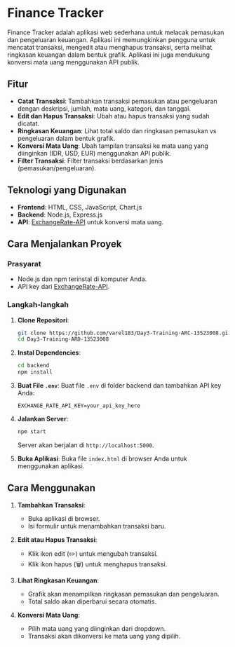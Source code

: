 # Finance Tracker

Finance Tracker adalah aplikasi web sederhana untuk melacak pemasukan dan pengeluaran keuangan. Aplikasi ini memungkinkan pengguna untuk mencatat transaksi, mengedit atau menghapus transaksi, serta melihat ringkasan keuangan dalam bentuk grafik. Aplikasi ini juga mendukung konversi mata uang menggunakan API publik.

## Fitur

- **Catat Transaksi**: Tambahkan transaksi pemasukan atau pengeluaran dengan deskripsi, jumlah, mata uang, kategori, dan tanggal.
- **Edit dan Hapus Transaksi**: Ubah atau hapus transaksi yang sudah dicatat.
- **Ringkasan Keuangan**: Lihat total saldo dan ringkasan pemasukan vs pengeluaran dalam bentuk grafik.
- **Konversi Mata Uang**: Ubah tampilan transaksi ke mata uang yang diinginkan (IDR, USD, EUR) menggunakan API publik.
- **Filter Transaksi**: Filter transaksi berdasarkan jenis (pemasukan/pengeluaran).

## Teknologi yang Digunakan

- **Frontend**: HTML, CSS, JavaScript, Chart.js
- **Backend**: Node.js, Express.js
- **API**: [ExchangeRate-API](https://www.exchangerate-api.com/) untuk konversi mata uang.

## Cara Menjalankan Proyek

### Prasyarat

- Node.js dan npm terinstal di komputer Anda.
- API key dari [ExchangeRate-API](https://www.exchangerate-api.com/).

### Langkah-langkah

1. **Clone Repositori**:
   ```bash
   git clone https://github.com/varel183/Day3-Training-ARC-13523008.git
   cd Day3-Training-ARD-13523008
   ```

2. **Instal Dependencies**:
   ```bash
   cd backend
   npm install
   ```

3. **Buat File `.env`**:
   Buat file `.env` di folder backend dan tambahkan API key Anda:
   ```env
   EXCHANGE_RATE_API_KEY=your_api_key_here
   ```

4. **Jalankan Server**:
   ```bash
   npm start
   ```
   Server akan berjalan di `http://localhost:5000`.

5. **Buka Aplikasi**:
   Buka file `index.html` di browser Anda untuk menggunakan aplikasi.

## Cara Menggunakan

1. **Tambahkan Transaksi**:
   - Buka aplikasi di browser.
   - Isi formulir untuk menambahkan transaksi baru.

2. **Edit atau Hapus Transaksi**:
   - Klik ikon edit (✏️) untuk mengubah transaksi.
   - Klik ikon hapus (🗑️) untuk menghapus transaksi.

3. **Lihat Ringkasan Keuangan**:
   - Grafik akan menampilkan ringkasan pemasukan dan pengeluaran.
   - Total saldo akan diperbarui secara otomatis.

4. **Konversi Mata Uang**:
   - Pilih mata uang yang diinginkan dari dropdown.
   - Transaksi akan dikonversi ke mata uang yang dipilih.

